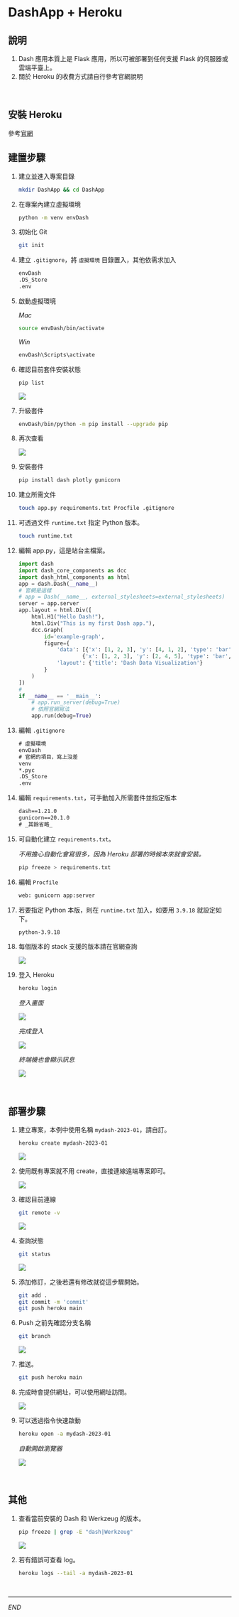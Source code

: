 # DashApp + Heroku


## 說明

1. Dash 應用本質上是 Flask 應用，所以可被部署到任何支援 Flask 的伺服器或雲端平臺上。
2. 關於 Heroku 的收費方式請自行參考官網說明

<br>

## 安裝 Heroku

參考[官網](https://devcenter.heroku.com/articles/heroku-cli#download-and-install)


## 建置步驟

1. 建立並進入專案目錄

    ```bash
    mkdir DashApp && cd DashApp
    ```
 

2. 在專案內建立虛擬環境

    ```bash
    python -m venv envDash
    ```

3. 初始化 Git

    ```bash
    git init
    ```



4. 建立 `.gitignore`，將 `虛擬環境` 目錄置入，其他依需求加入

    ```txt
    envDash
    .DS_Store
    .env
    ```



5. 啟動虛擬環境

    _Mac_
    ```bash
    source envDash/bin/activate
    ```

    _Win_
    ```bash
    envDash\Scripts\activate
    ```

6. 確認目前套件安裝狀態

    ```bash
    pip list
    ```

    ![](images/img_13.png)

7. 升級套件

    ```bash
    envDash/bin/python -m pip install --upgrade pip
    ```

8. 再次查看

    ![](images/img_14.png)

9. 安裝套件

    ```bash
    pip install dash plotly gunicorn
    ```

10. 建立所需文件

    ```bash
    touch app.py requirements.txt Procfile .gitignore
    ```

11. 可透過文件 `runtime.txt` 指定 Python 版本。
    
    ```bash
    touch runtime.txt
    ```

12. 編輯 app.py，這是站台主檔案。

    ```python
    import dash
    import dash_core_components as dcc
    import dash_html_components as html
    app = dash.Dash(__name__)
    # 官網是這樣
    # app = Dash(__name__, external_stylesheets=external_stylesheets)
    server = app.server
    app.layout = html.Div([
        html.H1("Hello Dash!"),
        html.Div("This is my first Dash app."),
        dcc.Graph(
            id='example-graph',
            figure={
                'data': [{'x': [1, 2, 3], 'y': [4, 1, 2], 'type': 'bar', 'name': 'SF'},
                        {'x': [1, 2, 3], 'y': [2, 4, 5], 'type': 'bar', 'name': u'Montréal'}],
                'layout': {'title': 'Dash Data Visualization'}
            }
        )
    ])
    #
    if __name__ == '__main__':
        # app.run_server(debug=True)
        # 依照官網寫法
        app.run(debug=True)
    ```

13. 編輯 `.gitignore`

    ```txt
    # 虛擬環境
    envDash
    # 官網的項目，寫上沒差
    venv
    *.pyc
    .DS_Store
    .env
    ```

14. 編輯 `requirements.txt`，可手動加入所需套件並指定版本

    ```txt
    dash==1.21.0 
    gunicorn==20.1.0
    # _其餘省略_
    ```

15. 可自動化建立 `requirements.txt`。

    _不用擔心自動化會寫很多，因為 Heroku 部署的時候本來就會安裝。_

    ```bash
    pip freeze > requirements.txt
    ```

16. 編輯 `Procfile`

    ```txt
    web: gunicorn app:server
    ```

17. 若要指定 Python 本版，則在 `runtime.txt` 加入，如要用 `3.9.18` 就設定如下。

    ```txt
    python-3.9.18
    ```

18. 每個版本的 stack 支援的版本請在官網查詢

    ![](images/img_15.png)

19. 登入 Heroku

    ```bash
    heroku login
    ```
    _登入畫面_

    ![](images/img_16.png)
    
    _完成登入_

    ![](images/img_17.png)

    _終端機也會顯示訊息_

    ![](images/img_18.png)


<br>

## 部署步驟

1. 建立專案，本例中使用名稱 `mydash-2023-01`，請自訂。

    ```bash
    heroku create mydash-2023-01
    ```
    ![](images/img_19.png)

2. 使用既有專案就不用 create，直接連線遠端專案即可。

    ![](images/img_20.png)

3. 確認目前連線

    ```bash
    git remote -v
    ```
    ![](images/img_21.png)

4. 查詢狀態

    ```bash
    git status
    ```
    ![](images/img_22.png)

5. 添加修訂，之後若還有修改就從這步驟開始。

    ```bash
    git add .
    git commit -m 'commit'
    git push heroku main
    ```

6. Push 之前先確認分支名稱

    ```bash
    git branch
    ```
    ![](images/img_23.png)

7. 推送。

    ```bash
    git push heroku main
    ```

8. 完成時會提供網址，可以使用網址訪問。

    ![](images/img_24.png)

9. 可以透過指令快速啟動

    ```bash
    heroku open -a mydash-2023-01
    ```
    _自動開啟瀏覽器_

    ![](images/img_25.png)

<br>

## 其他

1. 查看當前安裝的 Dash 和 Werkzeug 的版本。

    ```bash
    pip freeze | grep -E "dash|Werkzeug"
    ```
    ![](images/img_26.png)

2. 若有錯誤可查看 log。

    ```bash
    heroku logs --tail -a mydash-2023-01
    ```

<br>

---

_END_